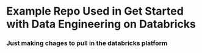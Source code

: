 # Example Repo Used in Get Started with Data Engineering on Databricks

### Just making chages to pull in the databricks platform
